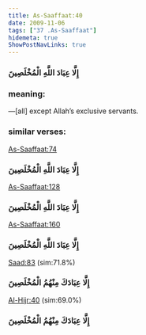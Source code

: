 ```yaml
---
title: As-Saaffaat:40
date: 2009-11-06
tags: ["37 .As-Saaffaat"]
hidemeta: true 
ShowPostNavLinks: true 
---
```

### إِلَّا عِبَادَ اللَّهِ الْمُخْلَصِينَ
### meaning: 
—[all] except Allah’s exclusive servants.
### similar verses: 

[As-Saaffaat:74](/37/74)

### إِلَّا عِبَادَ اللَّهِ الْمُخْلَصِينَ

[As-Saaffaat:128](/37/128)

### إِلَّا عِبَادَ اللَّهِ الْمُخْلَصِينَ

[As-Saaffaat:160](/37/160)

### إِلَّا عِبَادَ اللَّهِ الْمُخْلَصِينَ

[Saad:83](/38/83) (sim:71.8%)

### إِلَّا عِبَادَكَ مِنْهُمُ الْمُخْلَصِينَ

[Al-Hijr:40](/15/40) (sim:69.0%)

### إِلَّا عِبَادَكَ مِنْهُمُ الْمُخْلَصِينَ
